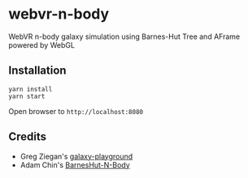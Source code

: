 # webvr-n-body
WebVR n-body galaxy simulation using Barnes-Hut Tree and AFrame powered by WebGL


## Installation
```
yarn install
yarn start
```

Open browser to `http://localhost:8080`

## Credits
- Greg Ziegan's [galaxy-playground](https://github.com/thebritican/galaxy-playground)
- Adam Chin's [BarnesHut-N-Body](https://github.com/chindesaurus/BarnesHut-N-Body)